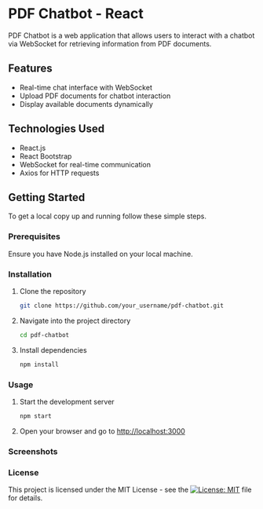 # PDF Chatbot - React

PDF Chatbot is a web application that allows users to interact with a chatbot via WebSocket for retrieving information from PDF documents.

## Features

- Real-time chat interface with WebSocket
- Upload PDF documents for chatbot interaction
- Display available documents dynamically

## Technologies Used

- React.js
- React Bootstrap
- WebSocket for real-time communication
- Axios for HTTP requests

## Getting Started

To get a local copy up and running follow these simple steps.

### Prerequisites

Ensure you have Node.js installed on your local machine.

### Installation

1. Clone the repository
   ```sh
   git clone https://github.com/your_username/pdf-chatbot.git
   ```
2. Navigate into the project directory
   ```sh
   cd pdf-chatbot
   ```
3. Install dependencies
   ```sh
   npm install
   ```

### Usage

1. Start the development server
   ```sh
   npm start
   ```
2. Open your browser and go to [http://localhost:3000](http://localhost:3000)

### Screenshots



### License

This project is licensed under the MIT License - see the [![License: MIT](https://img.shields.io/badge/License-MIT-yellow.svg)](https://opensource.org/licenses/MIT) file for details.

